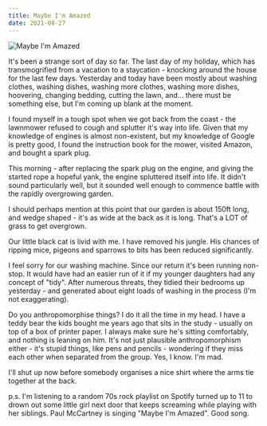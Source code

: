 ```yaml
---
title: Maybe I'm Amazed
date: 2021-08-27
---
```


![Maybe I'm Amazed](https://source.unsplash.com/l7dbl-sUg3k/1600x900)

It's been a strange sort of day so far. The last day of my holiday, which has transmogrified from a vacation to a staycation - knocking around the house for the last few days. Yesterday and today have been mostly about washing clothes, washing dishes, washing more clothes, washing more dishes, hoovering, changing bedding, cutting the lawn, and... there must be something else, but I'm coming up blank at the moment.

I found myself in a tough spot when we got back from the coast - the lawnmower refused to cough and splutter it's way into life. Given that my knowledge of engines is almost non-existent, but my knowledge of Google is pretty good, I found the instruction book for the mower, visited Amazon, and bought a spark plug.

This morning - after replacing the spark plug on the engine, and giving the started rope a hopeful yank, the engine spluttered itself into life. It didn't sound particularly well, but it sounded well enough to commence battle with the rapidly overgrowing garden.

I should perhaps mention at this point that our garden is about 150ft long, and wedge shaped - it's as wide at the back as it is long. That's a LOT of grass to get overgrown.

Our little black cat is livid with me. I have removed his jungle. His chances of ripping mice, pigeons and sparrows to bits has been reduced significantly.

I feel sorry for our washing machine. Since our return it's been running non-stop. It would have had an easier run of it if my younger daughters had any concept of "tidy". After numerous threats, they tidied their bedrooms up yesterday - and generated about eight loads of washing in the process (I'm not exaggerating).

Do you anthropomorphise things? I do it all the time in my head. I have a teddy bear the kids bought me years ago that sits in the study - usually on top of a box of printer paper. I always make sure he's sitting comfortably, and nothing is leaning on him. It's not just plausible anthropomorphism either - it's stupid things, like pens and pencils - wondering if they miss each other when separated from the group. Yes, I know. I'm mad.

I'll shut up now before somebody organises a nice shirt where the arms tie together at the back.

p.s. I'm listening to a random 70s rock playlist on Spotify turned up to 11 to drown out some little girl next door that keeps screaming while playing with her siblings. Paul McCartney is singing "Maybe I'm Amazed". Good song.